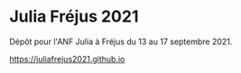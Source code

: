 # Julia Fréjus 2021

Dépôt pour l'ANF Julia à Fréjus du 13 au 17 septembre 2021.

https://juliafrejus2021.github.io
